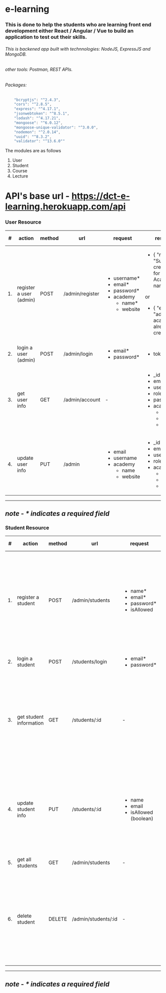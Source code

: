 # e-learning
### This is done to help the students who are learning front end development either React / Angular / Vue to build an application to test out their skills.
###### This is backened app built with technnologies: NodeJS, ExpressJS and MongoDB.
###### other tools: Postman, REST APIs.
###### Packages: 
```javascript 
    "bcryptjs": "^2.4.3",
    "cors": "^2.8.5",
    "express": "^4.17.1",
    "jsonwebtoken": "^8.5.1",
    "lodash": "^4.17.21",
    "mongoose": "^6.0.12",
    "mongoose-unique-validator": "^3.0.0",
    "nodemon": "^2.0.14",
    "uuid": "^8.3.2",
    "validator": "^13.6.0""
 ```

The modules are as follows

1. User
2. Student
3. Course
4. Lecture

# API's base url - https://dct-e-learning.herokuapp.com/api

### User Resource
| # | action | method | url | request | response | auth (headers) | Role |
| ---- |-----|-------|--------|---------|------| ------|------|
| 1. | register a user (admin) | POST | /admin/register | <ul> <li> username*  </li> <li> email*  </li> <li> password*  </li><li>academy <ul><li> name*  </li> <li> website  </li> </ul></li></ul>  | <ul> <li>{ "notice": "Successfully created admin for < Academy name >" } </li></ul> or <ul> <li>{ "errors": "admin for this academy is already created" }</li></ul> | no | no|
| 2. | login a user (admin) | POST | /admin/login | <ul> <li> email*  </li> <li> password*  </li> </ul>  |  <ul> <li> token </li> </ul> | no | no|
| 3. | get user info | GET | /admin/account | -  |  <ul> <li> _id </li> <li> email </li><li> username </li><li> role </li><li> password </li><li> academy <ul><li>academyId</li><li>name</li><li>website</li></ul></li> </ul> | `{ Authorization : <token>}` | admin |
|4.| update user info | PUT | /admin |<ul> <li> email </li><li> username </li><li>academy<ul><li> name </li><li> website </li></ul> </li></ul> |<ul> <li> _id </li><li> email </li><li> username </li><li> role </li><li> academy <ul><li>academyId</li><li>name</li><li>website</li></ul></li> </ul> | `{ Authorization : <token>}` | admin |
---
***note - * indicates a required field***
---
### Student Resource
| # | action | method | url | request | response | auth (headers) | Role |
| ---- |-----|-------|--------|---------|------| ------|------|
| 1. | register a student | POST | /admin/students | <ul> <li> name*  </li> <li> email*  </li> <li> password*  </li><li> isAllowed </li> </ul>  |  <ul> <li> _id </li> <li> name </li> <li> email </li>  <li> password </li> <li> student </li><li> true (default true) </li> <li> courses empty array </li> <li> user </li> <li> createdAt</li> <li> updatedAt </li> </ul> | `{ Authorization : <token>}` | admin|
| 2. | login a student | POST | /students/login |  <ul> <li> email* </li> <li> password* </li> </ul> | <ul> <li>  token </li></ul> | no | no|
| 3. | get student information | GET | /students/:id | - |  <ul> <li> _id </li> <li> name </li> <li> email </li>  <li> password </li> <li> role </li><li> isAllowed </li><li> empty array / array of courses </li> <li> user</li><li> createdAt</li> <li> updatedAt </li> </ul> | `{ Authorization : <token>}` | admin | student  |
| 4. | update student info | PUT | /students/:id | <ul> <li> name </li> <li> email </li><li> isAllowed (boolean) </li>   </ul>  | <ul> <li> _id </li> <li> name </li> <li> email </li>  <li> password </li> <li> role </li><li> isAllowed </li><li> empty array / array of courses </li> <li> createdAt</li> <li> updatedAt </li> </ul>  | `{ Authorization : <token>}` | admin   |
| 5. | get all students | GET | /admin/students | - | empty array / array of students | `{ Authorization : <token>}` | admin  |
| 6. | delete student | DELETE | /admin/students/:id | -  | <ul> <li> _id </li> <li> name </li> <li> email </li>  <li> password </li> <li> role </li><li> isAllowed </li><li> user </li><li> empty array / array of courses </li> <li> createdAt</li> <li> updatedAt </li> </ul>  | `{ Authorization : <token>}` | admin   |
---
***note - * indicates a required field***
---
